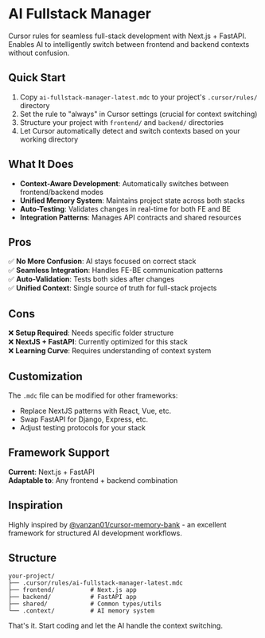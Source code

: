 # AI Fullstack Manager

Cursor rules for seamless full-stack development with Next.js + FastAPI. Enables AI to intelligently switch between frontend and backend contexts without confusion.

## Quick Start

1. Copy `ai-fullstack-manager-latest.mdc` to your project's `.cursor/rules/` directory
2. Set the rule to "always" in Cursor settings (crucial for context switching)
3. Structure your project with `frontend/` and `backend/` directories
4. Let Cursor automatically detect and switch contexts based on your working directory

## What It Does

- **Context-Aware Development**: Automatically switches between frontend/backend modes
- **Unified Memory System**: Maintains project state across both stacks
- **Auto-Testing**: Validates changes in real-time for both FE and BE
- **Integration Patterns**: Manages API contracts and shared resources

## Pros

✅ **No More Confusion**: AI stays focused on correct stack  
✅ **Seamless Integration**: Handles FE-BE communication patterns  
✅ **Auto-Validation**: Tests both sides after changes  
✅ **Unified Context**: Single source of truth for full-stack projects

## Cons

❌ **Setup Required**: Needs specific folder structure  
❌ **NextJS + FastAPI**: Currently optimized for this stack  
❌ **Learning Curve**: Requires understanding of context system

## Customization

The `.mdc` file can be modified for other frameworks:

- Replace NextJS patterns with React, Vue, etc.
- Swap FastAPI for Django, Express, etc.
- Adjust testing protocols for your stack

## Framework Support

**Current**: Next.js + FastAPI  
**Adaptable to**: Any frontend + backend combination

## Inspiration

Highly inspired by [@vanzan01/cursor-memory-bank](https://github.com/vanzan01/cursor-memory-bank) - an excellent framework for structured AI development workflows.

## Structure

```
your-project/
├── .cursor/rules/ai-fullstack-manager-latest.mdc
├── frontend/          # Next.js app
├── backend/           # FastAPI app
├── shared/            # Common types/utils
└── .context/          # AI memory system
```

That's it. Start coding and let the AI handle the context switching.
